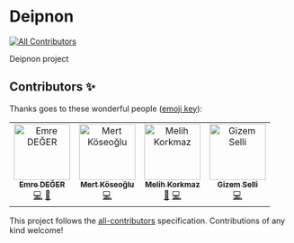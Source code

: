 # Deipnon
[![All Contributors](https://img.shields.io/badge/all_contributors-4-orange.svg?style=flat-square)](#contributors)

Deipnon project

## Contributors ✨

Thanks goes to these wonderful people ([emoji key](https://allcontributors.org/docs/en/emoji-key)):

<!-- ALL-CONTRIBUTORS-LIST:START - Do not remove or modify this section -->
<!-- prettier-ignore -->
<table>
  <tr>
    <td align="center"><a href="https://github.com/lexor"><img src="https://avatars1.githubusercontent.com/u/6876048?v=4" width="100px;" alt="Emre DEĞER"/><br /><sub><b>Emre DEĞER</b></sub></a><br /><a href="https://github.com/Deipnon/deipnon/commits?author=lexor" title="Code">💻</a> <a href="#review-lexor" title="Reviewed Pull Requests">👀</a></td>
    <td align="center"><a href="http://mkoseoglu.com"><img src="https://avatars0.githubusercontent.com/u/6067714?v=4" width="100px;" alt="Mert Köseoğlu"/><br /><sub><b>Mert Köseoğlu</b></sub></a><br /><a href="https://github.com/Deipnon/deipnon/commits?author=mksglu" title="Code">💻</a></td>
    <td align="center"><a href="https://www.findhotel.net/"><img src="https://avatars2.githubusercontent.com/u/15940533?v=4" width="100px;" alt="Melih Korkmaz"/><br /><sub><b>Melih Korkmaz</b></sub></a><br /><a href="#review-melihkorkmaz" title="Reviewed Pull Requests">👀</a> <a href="https://github.com/Deipnon/deipnon/commits?author=melihkorkmaz" title="Code">💻</a></td>
    <td align="center"><a href="https://github.com/gizemcetinkaya"><img src="https://avatars2.githubusercontent.com/u/4254888?v=4" width="100px;" alt="Gizem Selli"/><br /><sub><b>Gizem Selli</b></sub></a><br /><a href="https://github.com/Deipnon/deipnon/commits?author=gizemcetinkaya" title="Code">💻</a></td>
  </tr>
</table>

<!-- ALL-CONTRIBUTORS-LIST:END -->

This project follows the [all-contributors](https://github.com/all-contributors/all-contributors) specification. Contributions of any kind welcome!

